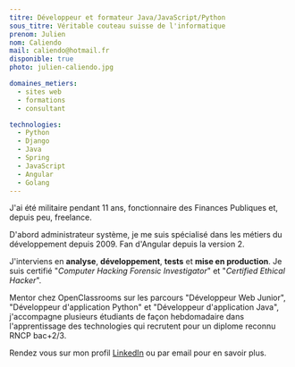 ```yaml
---
titre: Développeur et formateur Java/JavaScript/Python
sous_titre: Véritable couteau suisse de l'informatique
prenom: Julien
nom: Caliendo
mail: caliendo@hotmail.fr
disponible: true
photo: julien-caliendo.jpg

domaines_metiers:
  - sites web
  - formations
  - consultant

technologies:
  - Python
  - Django
  - Java
  - Spring
  - JavaScript
  - Angular
  - Golang
---
```


J'ai été militaire pendant 11 ans, fonctionnaire des Finances Publiques et, depuis peu, freelance.

D'abord administrateur système, je me suis spécialisé dans les métiers du développement depuis 2009. Fan d'Angular depuis la version 2.

J'interviens en **analyse**, **développement**, **tests** et **mise en production**. Je suis certifié "_Computer Hacking Forensic Investigator_" et "_Certified Ethical Hacker_".

Mentor chez OpenClassrooms sur les parcours "Développeur Web Junior", "Développeur d'application Python" et "Développeur d'application Java", j'accompagne plusieurs étudiants de façon hebdomadaire dans l'apprentissage des technologies qui recrutent pour un diplome reconnu RNCP bac+2/3.

Rendez vous sur mon profil [LinkedIn](https://www.linkedin.com/in/caliendojulien/) ou par email pour en savoir plus.
